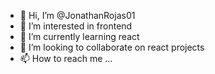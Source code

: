 - 👋 Hi, I’m @JonathanRojas01
- 👀 I’m interested in frontend
- 🌱 I’m currently learning react
- 💞️ I’m looking to collaborate on react projects
- 📫 How to reach me ...

<!---
JonathanRojas01/JonathanRojas01 is a ✨ special ✨ repository because its `README.md` (this file) appears on your GitHub profile.
You can click the Preview link to take a look at your changes.
--->
